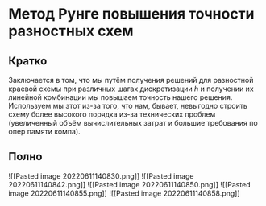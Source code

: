 # Метод Рунге повышения точности разностных схем
## Кратко
Заключается в том, что мы путём получения решений для разностной краевой схемы при различных шагах дискретизации $h$ и получении их линейной комбинации мы повышаем точность нашего решения. Используем мы этот из-за того, что нам, бывает, невыгодно строить схему более высокого порядка из-за технических проблем (увеличенный объём вычислительных затрат и большие требования по опер памяти компа).
## Полно
![[Pasted image 20220611140830.png]]
![[Pasted image 20220611140842.png]]
![[Pasted image 20220611140850.png]]
![[Pasted image 20220611140855.png]]
![[Pasted image 20220611140858.png]]